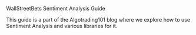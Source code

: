 WallStreetBets  Sentiment Analysis Guide

This guide is a part of the Algotrading101 blog where we explore how to use Sentiment Analysis and various libraries for it.
